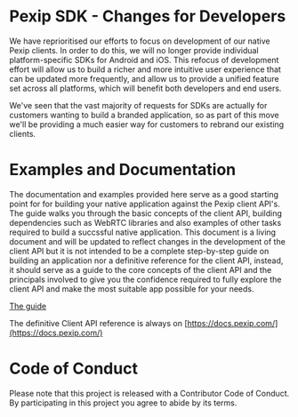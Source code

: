 # Pexip SDK - Changes for Developers

We have reprioritised our efforts to focus on development of our
native Pexip clients. In order to do this, we will no longer provide
individual platform-specific SDKs for Android and iOS. This refocus of
development effort will allow us to build a richer and more intuitive
user experience that can be updated more frequently, and allow us to
provide a unified feature set across all platforms, which will benefit
both developers and end users.

We've seen that the vast majority of requests for SDKs are actually
for customers wanting to build a branded application, so as part of
this move we'll be providing a much easier way for customers to
rebrand our existing clients.

# Examples and Documentation

The documentation and examples provided here serve as a good starting
point for for building your native application against the Pexip
client API's.  The guide walks you through the basic concepts of the
client API, building dependencies such as WebRTC libraries and also
examples of other tasks required to build a succssful native
application.  This document is a living document and will be updated
to reflect changes in the development of the client API but it is not
intended to be a complete step-by-step guide on building an
application nor a definitive reference for the client API, instead, it
should serve as a guide to the core concepts of the client API and the
principals involved to give you the confidence required to fully
explore the client API and make the most suitable app possible for
your needs.

[The guide](https://github.com/pexip/pexkit-sdk/tree/master/building_native_webrtc_applications_for_pexip.pdf)

The definitive Client API reference is always on
[https://docs.pexip.com/](https://docs.pexip.com/)

# Code of Conduct

Please note that this project is released with a Contributor Code of
Conduct. By participating in this project you agree to abide by its
terms.

